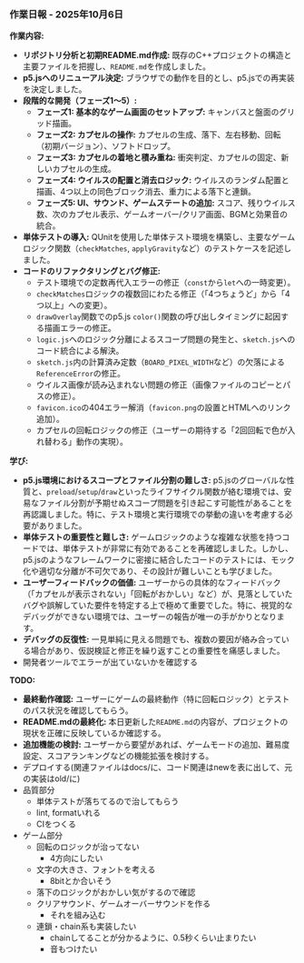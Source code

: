 ### 作業日報 - 2025年10月6日

**作業内容:**

*   **リポジトリ分析と初期README.md作成:** 既存のC++プロジェクトの構造と主要ファイルを把握し、`README.md`を作成しました。
*   **p5.jsへのリニューアル決定:** ブラウザでの動作を目的とし、p5.jsでの再実装を決定しました。
*   **段階的な開発（フェーズ1〜5）:**
    *   **フェーズ1: 基本的なゲーム画面のセットアップ:** キャンバスと盤面のグリッド描画。
    *   **フェーズ2: カプセルの操作:** カプセルの生成、落下、左右移動、回転（初期バージョン）、ソフトドロップ。
    *   **フェーズ3: カプセルの着地と積み重ね:** 衝突判定、カプセルの固定、新しいカプセルの生成。
    *   **フェーズ4: ウイルスの配置と消去ロジック:** ウイルスのランダム配置と描画、4つ以上の同色ブロック消去、重力による落下と連鎖。
    *   **フェーズ5: UI、サウンド、ゲームステートの追加:** スコア、残りウイルス数、次のカプセル表示、ゲームオーバー/クリア画面、BGMと効果音の統合。
*   **単体テストの導入:** QUnitを使用した単体テスト環境を構築し、主要なゲームロジック関数（`checkMatches`, `applyGravity`など）のテストケースを記述しました。
*   **コードのリファクタリングとバグ修正:**
    *   テスト環境での定数再代入エラーの修正（`const`から`let`への一時変更）。
    *   `checkMatches`ロジックの複数回にわたる修正（「4つちょうど」から「4つ以上」への変更）。
    *   `drawOverlay`関数でのp5.js `color()`関数の呼び出しタイミングに起因する描画エラーの修正。
    *   `logic.js`へのロジック分離によるスコープ問題の発生と、`sketch.js`へのコード統合による解決。
    *   `sketch.js`内の計算済み定数（`BOARD_PIXEL_WIDTH`など）の欠落による`ReferenceError`の修正。
    *   ウイルス画像が読み込まれない問題の修正（画像ファイルのコピーとパスの修正）。
    *   `favicon.ico`の404エラー解消（`favicon.png`の設置とHTMLへのリンク追加）。
    *   カプセルの回転ロジックの修正（ユーザーの期待する「2回回転で色が入れ替わる」動作の実現）。

**学び:**

*   **p5.js環境におけるスコープとファイル分割の難しさ:** p5.jsのグローバルな性質と、`preload`/`setup`/`draw`といったライフサイクル関数が絡む環境では、安易なファイル分割が予期せぬスコープ問題を引き起こす可能性があることを再認識しました。特に、テスト環境と実行環境での挙動の違いを考慮する必要がありました。
*   **単体テストの重要性と難しさ:** ゲームロジックのような複雑な状態を持つコードでは、単体テストが非常に有効であることを再確認しました。しかし、p5.jsのようなフレームワークに密接に結合したコードのテストには、モック化や適切な分離が不可欠であり、その設計が難しいことも学びました。
*   **ユーザーフィードバックの価値:** ユーザーからの具体的なフィードバック（「カプセルが表示されない」「回転がおかしい」など）が、見落としていたバグや誤解していた要件を特定する上で極めて重要でした。特に、視覚的なデバッグができない環境では、ユーザーの報告が唯一の手がかりとなります。
*   **デバッグの反復性:** 一見単純に見える問題でも、複数の要因が絡み合っている場合があり、仮説検証と修正を繰り返すことの重要性を痛感しました。
*   開発者ツールでエラーが出ていないかを確認する

**TODO:**

*   **最終動作確認:** ユーザーにゲームの最終動作（特に回転ロジック）とテストのパス状況を確認してもらう。
*   **README.mdの最終化:** 本日更新した`README.md`の内容が、プロジェクトの現状を正確に反映しているか確認する。
*   **追加機能の検討:** ユーザーから要望があれば、ゲームモードの追加、難易度設定、スコアランキングなどの機能拡張を検討する。
* デプロイする(関連ファイルはdocs/に、コード関連はnewを表に出して、元の実装はold/に)
* 品質部分
  * 単体テストが落ちてるので治してもらう
  * lint, formatいれる
  * CIをつくる
* ゲーム部分
  * 回転のロジックが治ってない
    * 4方向にしたい
  * 文字の大きさ、フォントを考える
    * 8bitとか合いそう
  * 落下のロジックがおかしい気がするので確認
  * クリアサウンド、ゲームオーバーサウンドを作る
    * それを組み込む
  * 連鎖・chain系も実装したい
    * chainしてることが分かるように、0.5秒くらい止まりたい
    * 音もつけたい
